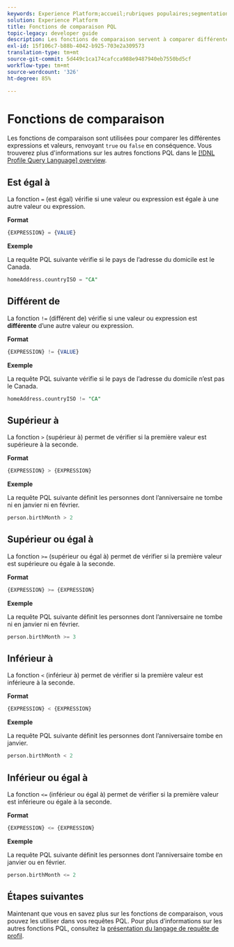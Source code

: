 ```yaml
---
keywords: Experience Platform;accueil;rubriques populaires;segmentation;Segmentation;Segmentation Service;pql;PQL;Profil Requête Language;comparaison fonctions;comparaison ;
solution: Experience Platform
title: Fonctions de comparaison PQL
topic-legacy: developer guide
description: Les fonctions de comparaison servent à comparer différentes expressions et valeurs, renvoyant "true" ou "false" en conséquence.
exl-id: 15f106c7-b88b-4042-b925-703e2a309573
translation-type: tm+mt
source-git-commit: 5d449c1ca174cafcca988e9487940eb7550bd5cf
workflow-type: tm+mt
source-wordcount: '326'
ht-degree: 85%

---
```


# Fonctions de comparaison

Les fonctions de comparaison sont utilisées pour comparer les différentes expressions et valeurs, renvoyant `true` ou `false` en conséquence. Vous trouverez plus d&#39;informations sur les autres fonctions PQL dans le [[!DNL Profile Query Language] overview](./overview.md).

## Est égal à

La fonction `=` (est égal) vérifie si une valeur ou expression est égale à une autre valeur ou expression.

**Format**

```sql
{EXPRESSION} = {VALUE}
```

**Exemple**

La requête PQL suivante vérifie si le pays de l’adresse du domicile est le Canada.

```sql
homeAddress.countryISO = "CA"
```

## Différent de

La fonction `!=` (différent de) vérifie si une valeur ou expression est **différente** d’une autre valeur ou expression.

**Format**

```sql
{EXPRESSION} != {VALUE}
```

**Exemple**

La requête PQL suivante vérifie si le pays de l’adresse du domicile n’est pas le Canada.

```sql
homeAddress.countryISO != "CA"
```

## Supérieur à

La fonction `>` (supérieur à) permet de vérifier si la première valeur est supérieure à la seconde.

**Format**

```sql
{EXPRESSION} > {EXPRESSION} 
```

**Exemple**

La requête PQL suivante définit les personnes dont l’anniversaire ne tombe ni en janvier ni en février.

```sql
person.birthMonth > 2
```

## Supérieur ou égal à

La fonction `>=` (supérieur ou égal à) permet de vérifier si la première valeur est supérieure ou égale à la seconde.

**Format**

```sql
{EXPRESSION} >= {EXPRESSION} 
```

**Exemple**

La requête PQL suivante définit les personnes dont l’anniversaire ne tombe ni en janvier ni en février.

```sql
person.birthMonth >= 3
```

## Inférieur à

La fonction `<` (inférieur à) permet de vérifier si la première valeur est inférieure à la seconde.

**Format**

```sql
{EXPRESSION} < {EXPRESSION} 
```

**Exemple**

La requête PQL suivante définit les personnes dont l’anniversaire tombe en janvier.

```sql
person.birthMonth < 2
```

## Inférieur ou égal à

La fonction `<=` (inférieur ou égal à) permet de vérifier si la première valeur est inférieure ou égale à la seconde.

**Format**

```sql
{EXPRESSION} <= {EXPRESSION} 
```

**Exemple**

La requête PQL suivante définit les personnes dont l’anniversaire tombe en janvier ou en février.

```sql
person.birthMonth <= 2
```

## Étapes suivantes

Maintenant que vous en savez plus sur les fonctions de comparaison, vous pouvez les utiliser dans vos requêtes PQL. Pour plus d’informations sur les autres fonctions PQL, consultez la [présentation du langage de requête de profil](./overview.md).
